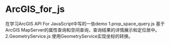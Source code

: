 # ArcGIS_for_js
在学习ArcGIS API For JavaScript中写的一些demo
1.prop_space_query.js 基于ArcGIS MapServer的属性查询和空间查询，查询结果的详情展示和定位居中。
2.GeometryService.js 使用GeometryService实现坐标的转换。
